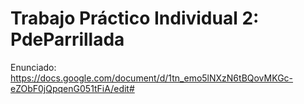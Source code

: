 # Trabajo Práctico Individual 2: PdeParrillada

Enunciado:  https://docs.google.com/document/d/1tn_emo5lNXzN6tBQovMKGc-eZObF0jQpqenG051tFiA/edit#
